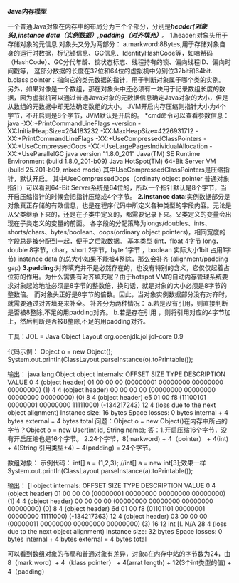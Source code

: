 **Java内存模型**

一个普通Java对象在内存中的布局分为三个个部分，分别是***header(对象头),instance data（实例数据）,padding（对齐填充）***。
1.header:对象头用于存储对象的元信息
  对象头又分为两部分：
    a.markword:8Bytes,用于存储对象自身的运行时数据，标记锁信息、GC信息、IdentityHashCode等，如哈希码（HashCode）、GC分代年龄、锁状态标志、线程持有的锁、偏向线程ID、偏向时间戳等，
      这部分数据的长度在32位和64位的虚拟机中分别位32bit和64bit.
    b.class pointer：指向它的类元数据的指针，用于判断对象属于哪个类的实例。
      另外，如果对像是一个数组，那在对象头中还必须有一块用于记录数组长度的数据，因为虚拟机可以通过普通Java对象的元数据信息确定Java对象的大小，但是从数组的元数据中却无法确定数组的大小。
      JVM开启内存压缩则指针大小为4个字节，不开启则是8个字节，JVM默认是开启的。
      *cmd命令可以查看参数信息：
      java -XX:+PrintCommandLineFlags -version
      -XX:InitialHeapSize=264183232 -XX:MaxHeapSize=4226931712 -XX:+PrintCommandLineFlags -XX:+UseCompressedClassPointers -XX:+UseCompressedOops -XX:-UseLargePagesIndividualAllocation -XX:+UseParallelGC
      java version "1.8.0_201"
      Java(TM) SE Runtime Environment (build 1.8.0_201-b09)
      Java HotSpot(TM) 64-Bit Server VM (build 25.201-b09, mixed mode)
      其中UseCompressedClassPointers是压缩指针，默认开启。
      其中UseCompressedOops（ordinaty object pointer 普通对象指针）可以看到64-Bit Server系统是64位的，所以一个指针默认是8个字节，当开启压缩指针的时候会把指针压缩成4个字节。
 **2.instance data**:实例数据部分是对象真正存储的有效信息，也是在程序代码中所定义各种类型的字段内容。无论是从父类继承下来的，还是在子类中定义的，都需要记录下来。父类定义的变量会出现在子类定义的变量的前面。
      各字段的分配策略为longs/doubles、ints、shorts/chars、bytes/boolean、oops(ordinary object pointers)，相同宽度的字段总是被分配到一起，便于之后取数据。
      基本类型 (int，float 4字节 long，double 8字节，char，short 2字节，byte 1字节 ，boolean 实际大小1bit  占用1字节)
      instance data  的总大小如果不能被4整除，那么会补齐 (alignment/padding gap)
 **3.padding**:对齐填充并不是必然存在的，也没有特别的含义，它仅仅起着占位符的作用。为什么需要有对齐填充呢？由于hotspot VM的自动内存管理系统要求对象起始地址必须是8字节的整数倍，换句话，就是对象的大小必须是8字节的整数倍。
   而对象头正好是8字节的倍数。因此，当对象实例数据部分没有对齐时，就需要通过对齐填充来补全。
   补齐分为两种情况：
   a.若是没有引用，则直接判断是否被8整除,不足的用padding对齐。
   b.若是存在引用 ，则将引用对应的4字节加上，然后判断是否被8整除,不足的用padding对齐。

工具：JOL = Java Object Layout
<dependencies>
    <!-- https://mvnrepository.com/artifact/org.openjdk.jol/jol-core -->
    <dependency>
        <groupId>org.openjdk.jol</groupId>
        <artifactId>jol-core</artifactId>
        <version>0.9</version>
    </dependency>
</dependencies>

代码示例：
Object o = new Object();
System.out.println(ClassLayout.parseInstance(o).toPrintable());

输出：
java.lang.Object object internals:
 OFFSET  SIZE   TYPE DESCRIPTION                               VALUE
      0     4        (object header)                           01 00 00 00 (00000001 00000000 00000000 00000000) (1)
      4     4        (object header)                           00 00 00 00 (00000000 00000000 00000000 00000000) (0)
      8     4        (object header)                           e5 01 00 f8 (11100101 00000001 00000000 11111000) (-134217243)
     12     4        (loss due to the next object alignment)
Instance size: 16 bytes
Space losses: 0 bytes internal + 4 bytes external = 4 bytes total
问题：Object o = new Object()在内存中所占的字节？Object o = new User(int id, String name);
答：1.开启压缩16个字节，没有开启压缩也是16个字节。 2.24个字节，8(markword) + 4（pointer） + 4(int) + 4(String 引用类型+4) + 4(padding) = 24个字节。


数组对象：
示例代码：
int[] a = {1,2,3}; //int[] a = new int[3];效果一样
System.out.println(ClassLayout.parseInstance(a).toPrintable());

输出：
[I object internals:
 OFFSET  SIZE   TYPE DESCRIPTION                               VALUE
      0     4        (object header)                           01 00 00 00 (00000001 00000000 00000000 00000000) (1)
      4     4        (object header)                           00 00 00 00 (00000000 00000000 00000000 00000000) (0)
      8     4        (object header)                           6d 01 00 f8 (01101101 00000001 00000000 11111000) (-134217363)
     12     4        (object header)                           03 00 00 00 (00000011 00000000 00000000 00000000) (3)
     16    12    int [I.<elements>                             N/A
     28     4        (loss due to the next object alignment)
Instance size: 32 bytes
Space losses: 0 bytes internal + 4 bytes external = 4 bytes total

可以看到数组对象的布局和普通对象有差异，对象a在内存中站的字节数为24，由8（mark word）+ 4（klass pointer） + 4(arrat length) + 12(3个int类型的值) + 4（padding）
